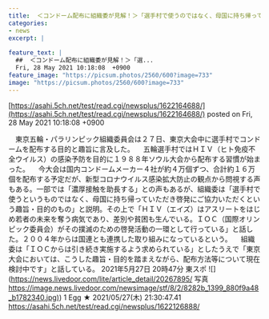 ```yaml
---
title:  ＜コンドーム配布に組織委が見解！＞「選手村で使うのではなく、母国に持ち帰って」合計約16万個を配布する予定... ★3  
categories:
- news
excerpt: |
  
feature_text: |
  ##  ＜コンドーム配布に組織委が見解！＞「選...
  Fri, 28 May 2021 10:18:08  +0900
feature_image: "https://picsum.photos/2560/600?image=733"
image: "https://picsum.photos/2560/600?image=733"
---
```


[https://asahi.5ch.net/test/read.cgi/newsplus/1622164688/](https://asahi.5ch.net/test/read.cgi/newsplus/1622164688/)
posted on Fri, 28 May 2021 10:18:08  +0900

<!--more-->

　東京五輪・パラリンピック組織委員会は２７日、東京大会中に選手村でコンドームを配布する目的と趣旨に言及した。 　五輪選手村ではＨＩＶ（ヒト免疫不全ウイルス）の感染予防を目的に１９８８年ソウル大会から配布する習慣が始まった。 　今大会は国内コンドームメーカー４社が約４万個ずつ、合計約１６万個を配布する予定だが、新型コロナウイルス感染拡大防止の観点から問視する声もある。一部では「濃厚接触を助長する」との声もあるが、組織委は「選手村で使うというものではなく、母国に持ち帰っていただき啓発にご協力いただくという趣旨・目的のもの」と説明。その上で「ＨＩＶ（エイズ）はアスリートをはじめ若者の未来を奪う病気であり、差別や貧困も生んでいる。ＩＯＣ（国際オリンピック委員会）がその撲滅のための啓発活動の一環として行っている」と話した。２００４年からは国連とも連携した取り組みになっているという。 　組織委は「ＩＯＣからは引き続き実施するよう求められている」としたうえで「東京大会においては、こうした趣旨・目的を踏まえながら、配布方法等について現在検討中です」と話している。 2021年5月27日 20時47分 東スポ ![](https://news.livedoor.com/lite/article_detail/20267895/ 写真 [https://image.news.livedoor.com/newsimage/stf/8/2/8282b_1399_880f9a48_b1782340.jpg)](https://image.news.livedoor.com/newsimage/stf/8/2/8282b_1399_880f9a48_b1782340.jpg)) 1 Egg ★ 2021/05/27(木) 21:30:47.41 https://asahi.5ch.net/test/read.cgi/newsplus/1622126888/
